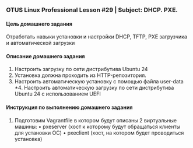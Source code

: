 ### OTUS Linux Professional Lesson #29 | Subject: DHCP. PXE.

#### Цель домашнего задания
Отработать навыки установки и настройки DHCP, TFTP, PXE загрузчика и автоматической загрузки

#### Описание домашнего задания
1. Настроить загрузку по сети дистрибутива Ubuntu 24
2. Установка должна проходить из HTTP-репозитория.
3. Настроить автоматическую установку c помощью файла user-data
*4. Настроить автоматическую загрузку по сети дистрибутива Ubuntu 24 c использованием UEFI

#### Инструкция по выполнению домашнего задания
1. Подготовим Vagrantfile в котором будут описаны 2 виртуальные машины:
• pxeserver (хост к которому будут обращаться клиенты для установки ОС)
• pxeclient (хост, на котором будет проводиться установка)

